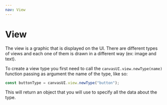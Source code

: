```yaml
---
nav: View
---
```


# View

The view is a graphic that is displayed on the UI. There are different types of views and each one of them is drawn in a different way (ex: image and text).

To create a view type you first need to call the `canvasUI.view.newType(name)` function passing as argument the name of the type, like so:

```javascript
const buttonType = canvasUI.view.newType("button");
```

This will return an object that you will use to specify all the data about the type.
